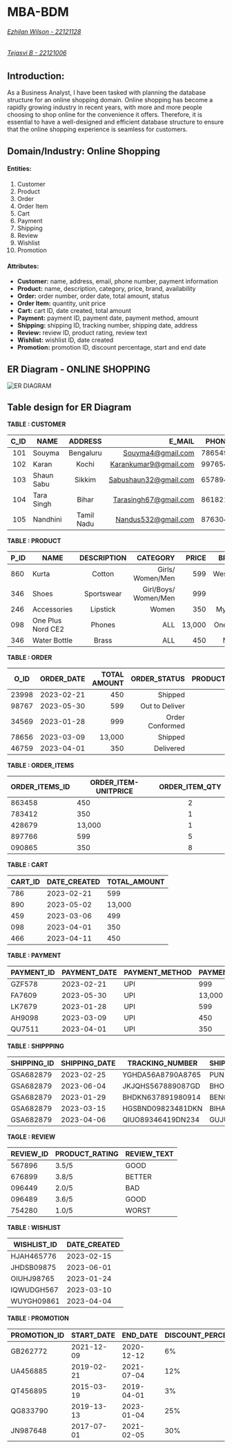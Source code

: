 # MBA-BDM
###### [Ezhilan Wilson - 22121128](https://github.com/EzhianWilson)
###### [Tejasvi B - 22121006](https://github.com/tejbasu)

## **Introduction:**

As a Business Analyst, I have been tasked with planning the database structure for an online shopping domain. Online shopping has become a rapidly growing industry in recent years, with more and more people choosing to shop online for the convenience it offers. Therefore, it is essential to have a well-designed and efficient database structure to ensure that the online shopping experience is seamless for customers.

## **Domain/Industry:** Online Shopping

#### **Entities:**

1. Customer
2. Product
3. Order
4. Order Item
5. Cart
6. Payment
7. Shipping
8. Review
9. Wishlist
10. Promotion

#### **Attributes:**

* **Customer:** name, address, email, phone number, payment information
* **Product:** name, description, category, price, brand, availability
* **Order:** order number, order date, total amount, status
* **Order Item:** quantity, unit price
* **Cart:** cart ID, date created, total amount
* **Payment:** payment ID, payment date, payment method, amount
* **Shipping:** shipping ID, tracking number, shipping date, address
* **Review:** review ID, product rating, review text
* **Wishlist:** wishlist ID, date created
* **Promotion:** promotion ID, discount percentage, start and end date


## ER Diagram - ONLINE SHOPPING
![ER DIAGRAM](https://user-images.githubusercontent.com/126074324/234166650-55ba937e-c04e-4053-9aed-0cfdee67a23d.jpg)


## Table design for ER Diagram

**TABLE : CUSTOMER**

|C_ID| NAME          | ADDRESS       | E_MAIL                |PHONE_NO. | PAYMENT_INFO |ORDER_ID | CART_ID | REVIEW_ID |
|---:| ------------- |:-------------:| ---------------------:|---------:|-------------:|---------|---------|-----------|
|101 |   Souyma      |Bengaluru      |Souyma4@gmail.com      |7865498712|  COD         |         |         |           |
|102 |    Karan      |Kochi          |Karankumar9@gmail.com  |9976540987| Credit Card  |         |         |           |
|103 |  Shaun Sabu   |Sikkim         |Sabushaun32@gmail.com  |6578943210|COD           |         |         |           |
|104 |  Tara Singh   |Bihar          |Tarasingh67@gmail.com  |8618212489|UPI           |         |         |           |
|105 |  Nandhini     |Tamil Nadu     |Nandus532@gmail.com    |8763043210|Debit Card    |         |         |           |


**TABLE : PRODUCT**

|P_ID| NAME              | DESCRIPTION   | CATEGORY              |PRICE     | BRAND        | AVAILABILITY |PROMOTION_ID | WISHLIST_ID |
|----| -------------     |:-------------:| ---------------------:|---------:|-------------:|-------------:|-------------|-------------|
|860 |Kurta              | Cotton        |Girls/ Women/Men       |599       |Westside      |Yes           |             |             |
|346 |Shoes              | Sportswear    |Girl/Boys/ Women/Men   |999       |Nike          |Yes           |             |             |
|246 |Accessories        | Lipstick      | Women                 |350       |MyGlam        |Yes           |             |             |
|098 |One Plus Nord CE2  | Phones        |ALL                    |13,000    |One Plus      |Yes           |             |             |
|346 |Water Bottle       |Brass          |ALL                    |450       |Milton        |Yes           |             |             |


**TABLE : ORDER**

| O_ID  | ORDER_DATE    | TOTAL AMOUNT    |ORDER_STATUS     |PRODUCT_ID | PAYMENT_ID | SHIPPING_ID | ORDER_ITEMS_ID |
| ----- |:-------------:| ---------------:|----------------:|-----------|------------|-------------|----------------|
|23998  |2023-02-21     |450              |Shipped          |           |            |             |                | 
|98767  |2023-05-30     |599              |Out to Deliver   |           |            |             |                |          
|34569  |2023-01-28     |999              |Order Conformed  |           |            |             |                | 
|78656  |2023-03-09     |13,000           |Shipped          |           |            |             |                | 
|46759  |2023-04-01     |350              |Delivered        |           |            |             |                |

**TABLE : ORDER_ITEMS**

|ORDER_ITEMS_ID | ORDER_ITEM-UNITPRICE  | ORDER_ITEM_QTY   |
|---------------| --------------------- |:----------------:|
|863458         |450                    |2                 |
|783412         |350                    |1                 |
|428679         |13,000                 |1                 |
|897766         |599                    |5                 |
|090865         |350                    |8                 |


**TABLE : CART**

|CART_ID| DATE_CREATED | TOTAL_AMOUNT |
|-------|--------------|--------------|
|786    |2023-02-21    |599           |
|890    |2023-05-02    |13,000        |
|459    |2023-03-06    |499           |
|098    |2023-04-01    |350           |
|466    |2023-04-11    |450           |

**TABLE : PAYMENT**

|PAYMENT_ID| PAYMENT_DATE| PAYMENT_METHOD| PAYMENT_AMOUNT|
|----------|-------------|---------------|---------------|
|GZF578    |2023-02-21   |UPI            |999            |
|FA7609    |2023-05-30   |UPI            |13,000         |
|LK7679    |2023-01-28   |UPI            |599            |
|AH9098    |2023-03-09   |UPI            |450            |
|QU7511    |2023-04-01   |UPI            |350            |

**TABLE : SHIPPPING**

|SHIPPING_ID| SHIPPING_DATE | TRACKING_NUMBER | SHIPPING_ADDRESS |
|-----------|---------------|-----------------|------------------|
|GSA682879  |2023-02-25     |YGHDA56A8790A8765|PUNE              |
|GSA682879  |2023-06-04     |JKJQHS567889087GD|BHOPAL            |
|GSA682879  |2023-01-29     |BHDKN637891980914|BENGALURU         |
|GSA682879  |2023-03-15     |HGSBND09823481DKN|BIHAR             |
|GSA682879  |2023-04-06     |QIUO89346419DN234|GUJURAT           |

**TAGLE : REVIEW**

|REVIEW_ID| PRODUCT_RATING | REVIEW_TEXT|
|---------|----------------|------------|
|567896   |3.5/5           |GOOD        |
|676899   |3.8/5           |BETTER      |
|096449   |2.0/5           |BAD         |
|096489   |3.6/5           |GOOD        |
|754280   |1.0/5           |WORST       |

**TABLE : WISHLIST**

|WISHLIST_ID | DATE_CREATED |
|------------|--------------|
|HJAH465776  |2023-02-15    |
|JHDSB09875  |2023-06-01    |
|OIUHJ98765  |2023-01-24    |
|IQWUDGH567  |2023-03-10    |
|WUYGH09861  |2023-04-04    |

**TABLE : PROMOTION**

|PROMOTION_ID | START_DATE | END_DATE | DISCOUNT_PERCENTAGE |
|-------------|------------|----------|---------------------|
|GB262772     |2021-12-09  |2020-12-12|6%                   |
|UA456885     |2019-02-21  |2021-07-04|12%                  |
|QT456895     |2015-03-19  |2019-04-01|3%                   |
|QG833790     |2019-13-13  |2023-01-04|25%                  |
|JN987648     |2017-07-01  |2021-02-05|30%                  |

